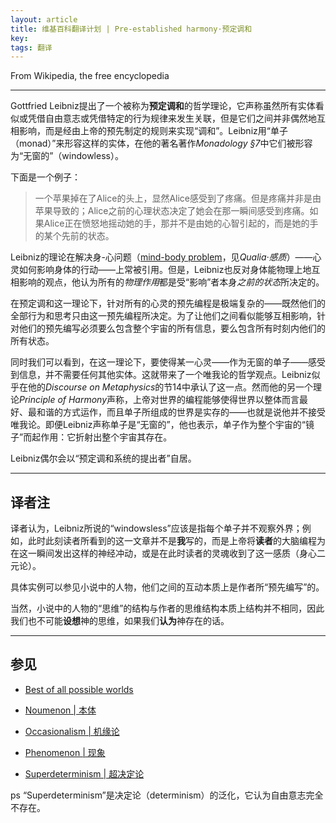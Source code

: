 ```yaml
---
layout: article
title: 维基百科翻译计划 | Pre-established harmony·预定调和
key: 
tags: 翻译
---
```


From Wikipedia, the free encyclopedia

<!--more-->

---

Gottfried Leibniz提出了一个被称为**预定调和**的哲学理论，它声称虽然所有实体看似或凭借自由意志或凭借特定的行为规律来发生关联，但是它们之间并非偶然地互相影响，而是经由上帝的预先制定的规则来实现“调和”。Leibniz用“单子（monad）”来形容这样的实体，在他的著名著作*Monadology §7*中它们被形容为“无窗的”（windowless）。

下面是一个例子：

> 一个苹果掉在了Alice的头上，显然Alice感受到了疼痛。但是疼痛并非是由苹果导致的；Alice之前的心理状态决定了她会在那一瞬间感受到疼痛。如果Alice正在愤怒地摇动她的手，那并不是由她的心智引起的，而是她的手的某个先前的状态。

Leibniz的理论在解决身-心问题（[mind-body problem](https://en.wikipedia.org/wiki/Mind–body_problem)，见*Qualia·感质*）——心灵如何影响身体的行动——上常被引用。但是，Leibniz也反对身体能物理上地互相影响的观点，他认为所有的*物理作用*都是受“影响”者本身*之前的状态*所决定的。

在预定调和这一理论下，针对所有的心灵的预先编程是极端复杂的——既然他们的全部行为和思考只由这一预先编程所决定。为了让他们之间看似能够互相影响，针对他们的预先编写必须要么包含整个宇宙的所有信息，要么包含所有时刻内他们的所有状态。

同时我们可以看到，在这一理论下，要使得某一心灵——作为无窗的单子——感受到信息，并不需要任何其他实体。这就带来了一个唯我论的哲学观点。Leibniz似乎在他的*Discourse on Metaphysics*的节14中承认了这一点。然而他的另一个理论*Principle of Harmony*声称，上帝对世界的编程能够使得世界以整体而言最好、最和谐的方式运作，而且单子所组成的世界是实存的——也就是说他并不接受唯我论。即便Leibniz声称单子是“无窗的”，他也表示，单子作为整个宇宙的“镜子”而起作用：它折射出整个宇宙其存在。

Leibniz偶尔会以“预定调和系统的提出者”自居。

---

## 译者注

译者认为，Leibniz所说的“windowsless”应该是指每个单子并不观察外界；例如，此时此刻读者所看到的这一文章并不是**我**写的，而是上帝将**读者**的大脑编程为在这一瞬间发出这样的神经冲动，或是在此时读者的灵魂收到了这一感质（身心二元论）。

具体实例可以参见小说中的人物，他们之间的互动本质上是作者所“预先编写”的。

当然，小说中的人物的“思维”的结构与作者的思维结构本质上结构并不相同，因此我们也不可能**设想**神的思维，如果我们**认为**神存在的话。

---

## 参见

- [Best of all possible worlds](https://en.wikipedia.org/wiki/Best_of_all_possible_worlds)

- [Noumenon | 本体](https://en.wikipedia.org/wiki/Noumenon)

- [Occasionalism | 机缘论](https://en.wikipedia.org/wiki/Occasionalism)

- [Phenomenon | 现象](https://en.wikipedia.org/wiki/Phenomenon)

- [Superdeterminism | 超决定论](https://en.wikipedia.org/wiki/Superdeterminism)

ps “Superdeterminism”是决定论（determinism）的泛化，它认为自由意志完全不存在。